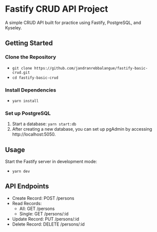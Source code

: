 # Fastify CRUD API Project

A simple CRUD API built for practice using Fastify, PostgreSQL, and Kyseley.

## Getting Started

### Clone the Repository

- `git clone https://github.com/jandranrebbalangue/fastify-basic-crud.git`
- `cd fastify-basic-crud`

### Install Dependencies

- `yarn install`

### Set up PostgreSQL

1. Start a database: `yarn start:db`
2. After creating a new database, you can set up pgAdmin by accessing http://localhost:5050.

## Usage

Start the Fastify server in development mode:

- `yarn dev`

## API Endpoints

- Create Record: POST /persons
- Read Records:
  - All: GET /persons
  - Single: GET /persons/:id
- Update Record: PUT /persons/:id
- Delete Record: DELETE /persons/:id
